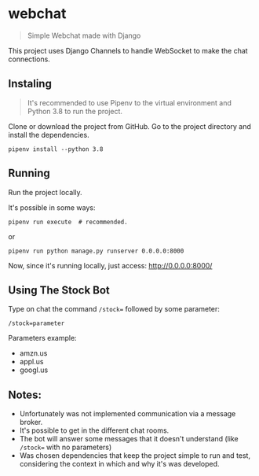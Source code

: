 # webchat
> Simple Webchat made with Django

This project uses Django Channels to handle WebSocket to make the chat connections.

## Instaling
> It's recommended to use Pipenv to the virtual environment and Python 3.8 to run the project.

Clone or download the project from GitHub. Go to the project directory and install the dependencies.

```shell
pipenv install --python 3.8
```

## Running
Run the project locally.

It's possible in some ways:
```shell
pipenv run execute  # recommended.
```
or
```shell
pipenv run python manage.py runserver 0.0.0.0:8000
```

Now, since it's running locally, just access: http://0.0.0.0:8000/

## Using The Stock Bot
Type on chat the command `/stock=` followed by some parameter:
```
/stock=parameter
```
Parameters example:
* amzn.us
* appl.us
* googl.us

## Notes:
* Unfortunately was not implemented communication via a message broker.
* It's possible to get in the different chat rooms.
* The bot will answer some messages that it doesn't understand (like `/stock=` with no parameters)
* Was chosen dependencies that keep the project simple to run and test,
considering the context in which and why it's was developed.
